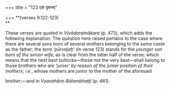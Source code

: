 +++
title = "123 एकं वृषभम्"

+++
**(verses 9.122-123)  
**

These verses are quoted in *Vivādaratnākara* (p. 473), which adds the
following explanation: The question here raised pertains to the case
where there are several sons born of several mothers belonging to the
*same caste* as the father; the term ‘*pūrvajaḥ*’ (in verse 123) stands
for the *younger son born of the senior wife*, as is clear from the
latter half of the verse; which means that the next best bullocks—those
not the very best—shall belong to those brothers who are ‘junior’ *by
reason of the junior position of their mothers*; *i.e*., whose mothers
are junior to the mother of the aforesaid

brother;—and in *Vyavahāra-Bālambhaṭṭī* (p. 461).


